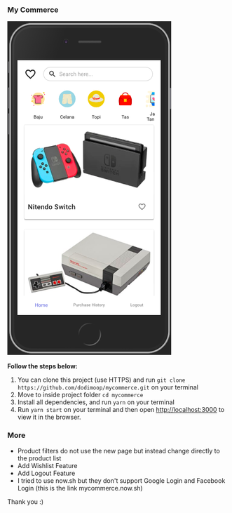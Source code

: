 ### My Commerce

[<img src="./public/mycommerce.png">](./public/mycommerce.png)

**Follow the steps below:**
1. You can clone this project (use HTTPS) and run `git clone https://github.com/dodimoop/mycommerce.git` on your terminal
2. Move to inside project folder `cd mycommerce`
3. Install all dependencies, and run `yarn` on your terminal
4. Run `yarn start` on your terminal and then open [http://localhost:3000](http://localhost:3000) to view it in the browser.

### More
- Product filters do not use the new page but instead change directly to the product list
- Add Wishlist Feature
- Add Logout Feature
- I tried to use now.sh but they don't support Google Login and Facebook Login (this is the link mycommerce.now.sh)


Thank you :)

